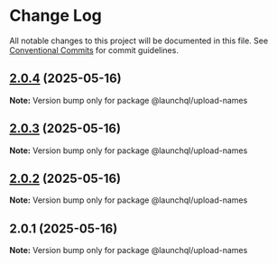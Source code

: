 # Change Log

All notable changes to this project will be documented in this file.
See [Conventional Commits](https://conventionalcommits.org) for commit guidelines.

## [2.0.4](https://github.com/launchql/launchql/compare/@launchql/upload-names@2.0.3...@launchql/upload-names@2.0.4) (2025-05-16)

**Note:** Version bump only for package @launchql/upload-names





## [2.0.3](https://github.com/launchql/launchql/compare/@launchql/upload-names@2.0.2...@launchql/upload-names@2.0.3) (2025-05-16)

**Note:** Version bump only for package @launchql/upload-names





## [2.0.2](https://github.com/launchql/launchql/compare/@launchql/upload-names@2.0.1...@launchql/upload-names@2.0.2) (2025-05-16)

**Note:** Version bump only for package @launchql/upload-names





## 2.0.1 (2025-05-16)

**Note:** Version bump only for package @launchql/upload-names

